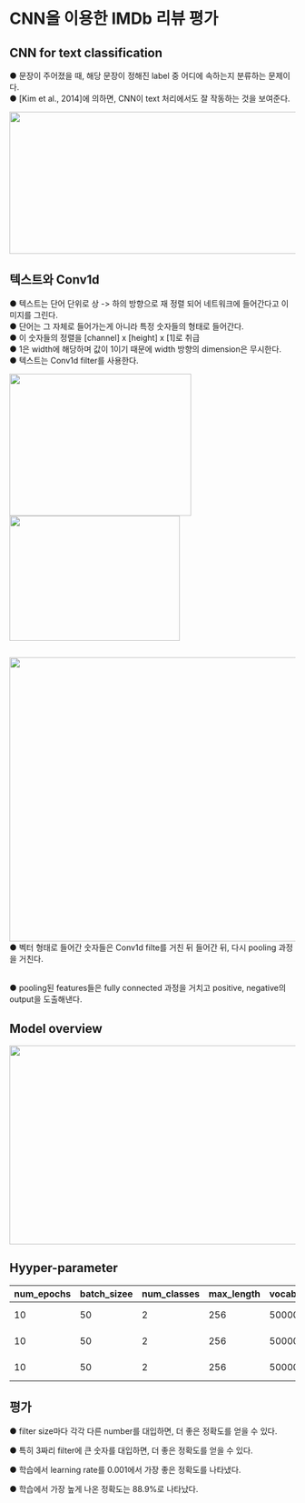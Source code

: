 # CNN을 이용한 IMDb 리뷰 평가
## CNN for text classification
● 문장이 주어졌을 때, 해당 문장이 정해진 label 중 어디에 속하는지 분류하는 문제이다.  
● [Kim et al., 2014]에 의하면, CNN이 text 처리에서도 잘 작동하는 것을 보여준다.  

 
<img src="https://user-images.githubusercontent.com/98728682/153190257-3db05742-52ba-4b8e-a629-d1dacdb4a220.jpeg" width="650" height="250">

## 텍스트와 Conv1d
● 텍스트는 단어 단위로 상 -> 하의 방향으로 재 정렬 되어 네트워크에 들어간다고 이미지를 그린다.  
● 단어는 그 자체로 들어가는게 아니라 특정 숫자들의 형태로 들어간다.  
● 이 숫자들의 정렬을 [channel] x [height] x [1]로 취급  
● 1은 width에 해당하며 값이 1이기 때문에 width 방향의 dimension은 무시한다.  
● 텍스트는 Conv1d filter를 사용한다.

<img src="https://user-images.githubusercontent.com/98728682/152477169-f3fd931d-56d3-4c20-9cc0-3bce43e0e688.png" width="320" height="250"><img src="https://user-images.githubusercontent.com/98728682/152477142-625fd2f2-20c8-4dae-8ff6-852915f0aed1.png" width="300" height="220">  
## 
<img src="https://user-images.githubusercontent.com/98728682/152665929-12dbd78f-41ce-40ea-84f0-4581dac0116d.png" width="780" height="500">
● 벡터 형태로 들어간 숫자들은 Conv1d filte를 거친 뒤 들어간 뒤, 다시 pooling 과정을 거친다.  

\
● pooling된 features들은 fully connected 과정을 거치고 positive, negative의 output을 도출해낸다.  

## Model overview

<img src="https://user-images.githubusercontent.com/98728682/152665707-86c54d4b-49b3-4877-a4c7-be1f5501e366.png" width="620" height="350">  

## Hyyper-parameter  

|num_epochs|batch_sizee|num_classes|max_length|vocab_size|embedding_dim|filter_sizes|filter_counts|dropout_rate|learning_rate|evaluate_per_steps|accuracy| 
|---|---|---|---|---|---|---|---|---|---|---|---|  
|10|50|2|256|50000|300|(3,4,5)|(100, 100, 100)|0.0|0.001|100|87.5%|  
|10|50|2|256|50000|300|(3,5,7)|(500, 300, 50)|0.0|0.0005|100|87.8%|
|10|50|2|256|50000|300|(3,5,7)|(500, 300, 50)|0.0|0.001|100|88.9%|  
  

## 평가

● filter size마다 각각 다른 number를 대입하면, 더 좋은 정확도를 얻을 수 있다.    

● 특히 3짜리 filter에 큰 숫자를 대입하면, 더 좋은 정확도를 얻을 수 있다. 

● 학습에서 learning rate를 0.001에서 가장 좋은 정확도를 나타냈다.  

● 학습에서 가장 높게 나온 정확도는 88.9%로 나타났다.

